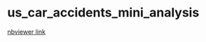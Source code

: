 # us_car_accidents_mini_analysis

[nbviewer link](https://nbviewer.org/github/sheldonkappel/us_car_accidents_mini_analysis/blob/main/us_accidents_EDA.ipynb)
